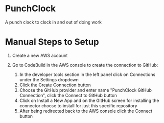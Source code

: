 # PunchClock
A punch clock to clock in and out of doing work

# Manual Steps to Setup
1. Create a new AWS account
1. Go to CodeBuild in the AWS console to create the connection to GitHub:
	
	1. In the developer tools section in the left panel click on Connections under the Settings dropdown
	1. Click the Create Connection button
	1. Choose the GitHub provider and enter name "PunchClock GitHub Connection", click the Connect to GitHub button
	1. Click on Install a New App and on the GitHub screen for installing the connector choose to install for just this specific repository
	1. After being redirected back to the AWS console click the Connect button
